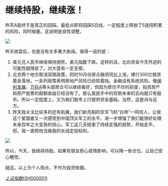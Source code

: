 # 继续持股，继续涨！

昨天A股终于是真正的回踩。最低点即将回踩5日线，一定程度上释放了5连阳积累的风险，同时缩量。这说明是良性调整。

![](http://gbres.dfcfw.com/Files/picture/20221109/6253FBD63B561EE5A5337C482E5CFBB8_w1170h843.jpg)

昨天收盘后，也是没有太多重大新闻。值得一说的是：

1. 美元兑人民币继续保持弱势，美元指数下跌。这样的话，北向资金今天外逃的可能性就降低了。对大盘有一定支撑。
2. 北京两个地方取消双限政策，同时10月份房企融资同比上涨，建行300亿租赁基金落地，一系列政策表明房地产风险已经软着陆。金融没有系统风险。像[保利发展](javascript:void(0))、[万科A](javascript:void(0))等头部房企可以继续看好，但因为房住不炒的前提，投资房产和房产股票的超额收益已经没有了。那么居民手中的存款未来的去向就只有股市。所以一定程度上，又为我们股市上行提供资金基础。当然，这是诗与远方。
3. 昨天我关注比较多的还有航展，我们新亮相的空天飞机“白帝”一鸣惊人，让我这个爱国者又一次感受到中国顶尖军工的水平。进一步增强了我们能很好处理未来百年之大变局的信心。军工这几天结束了持续走强的趋势，开始走平。但，我一直把他当做我的长线定投标的。

![](http://gbres.dfcfw.com/Files/picture/20221109/3C0B7DA640184165BA15D8373635B030_w1170h843.jpg)

所以，今天，我继续持股。如果有朋友担心疫情影响，可以降一些仓位，让自己安心睡觉。

就这。以上为个人观点，不作为投资依据。

[$上证指数(SH000001)$](javascript:void(0))
